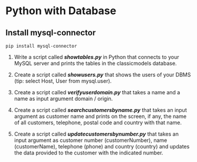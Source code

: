 # Python with Database

## Install mysql-connector

```
pip install mysql-connector
```

1. Write a script called **_showtables.py_** in Python that connects to your MySQL server and prints the
tables in the classicmodels database.

2. Create a script called **_showusers.py_** that shows the users of your DBMS (tip: select Host, User
from mysql.user).

3. Create a script called **_verifyuserdomain.py_** that takes a name and a name as input argument
domain / origin.

4. Create a script called **_searchcustomersbyname.py_** that takes an input argument as
customer name and prints on the screen, if any, the name of all customers, telephone, postal code and
country with that name.

5. Create a script called **_updatecustomersbynumber.py_** that takes an input argument as
customer number (customerNumber), name (customerName), telephone (phone) and country (country) and
updates the data provided to the customer with the indicated number.
